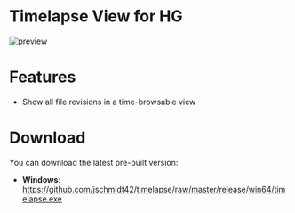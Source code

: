 Timelapse View for HG
=====================

![preview](https://user-images.githubusercontent.com/4054655/41810704-d5a4ffcc-76d0-11e8-9517-21ee6908746d.gif)

# Features

- Show all file revisions in a time-browsable view

# Download

You can download the latest pre-built version:

- **Windows**: <https://github.com/jschmidt42/timelapse/raw/master/release/win64/timelapse.exe>
